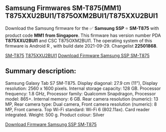 <h2>Samsung Firmwares SM-T875(MM1) T875XXU2BUI1/T875OXM2BUI1/T875XXU2BUI1</h2>
Download the Samsung firmware for the ✅ <strong>Samsung SSP </strong> ⭐ <strong>SM-T875</strong> with product code <strong>MM1</strong> <strong> from Singapore</strong>. This firmware has version number PDA <strong>T875XXU2BUI1</strong> and CSC T875OXM2BUI1. The operating system of this firmware is Android R , with build date 2021-09-29. Changelist <strong>22501868</strong>.


[SM-T875](https://samfirm.shop/samsung/model/SM-T875)
[T875XXU2BUI1](https://samfirm.shop/samsung/pda/T875XXU2BUI1)
[Download Firmware Samsung SSP SM-T875](https://samfirm.shop/samsung/firmware/461500)
<h2>Summary description:</h2>
<p>Samsung Galaxy Tab S7 SM-T875. Display diagonal: 27.9 cm (11"), Display resolution: 2560 x 1600 pixels. Internal storage capacity: 128 GB. Processor frequency: 1.8 GHz, Processor family: Qualcomm Snapdragon, Processor model: 865+. Internal memory: 6 GB. Rear camera resolution (numeric): 13 MP, Rear camera type: Dual camera, Front camera resolution (numeric): 8 MP, Front camera. Top Wi-Fi standard: Wi-Fi 6 (802.11ax). Card reader integrated. Weight: 500 g. Product colour: Silver</p>


[Download Firmware Samsung SSP SM-T875](https://samfirm.shop/samsung/firmware/461500)
